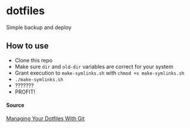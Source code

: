 # dotfiles
Simple backup and deploy

## How to use
- Clone this repo
- Make sure `dir` and `old-dir` variables are correct for your system
- Grant execution to `make-symlinks.sh` with `chmod +x make-symlinks.sh`
- `./make-symlinks.sh`
- ???????
- PROFIT!

#### Source
[Managing Your Dotfiles With Git](https://medium.com/better-programming/managing-your-dotfiles-with-git-4dee603a19a2)
